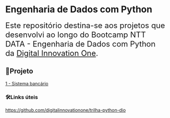 # Engenharia de Dados com Python
<font size="5"> Este repositório destina-se aos projetos que desenvolvi ao longo do Bootcamp NTT DATA - Engenharia de Dados com Python da [Digital Innovation One](https://www.dio.me/). </font>

## 📁Projeto
 
 [1 - Sistema bancário](sistema-bancario)

### 🛠️Links úteis
https://github.com/digitalinnovationone/trilha-python-dio



    

